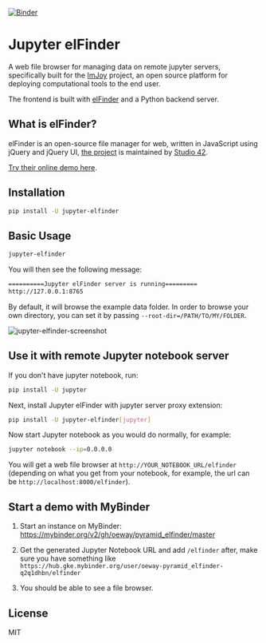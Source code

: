[![Binder](https://mybinder.org/badge_logo.svg)](https://mybinder.org/v2/gh/oeway/pyramid_elfinder/master)

# Jupyter elFinder

A web file browser for managing data on remote jupyter servers, specifically built for the [ImJoy](https://imjoy.io) project, an open source platform for deploying computational tools to the end user.

The frontend is built with [elFinder](https://github.com/Studio-42/elfinder) and a Python backend server.

## What is elFinder?

elFinder is an open-source file manager for web, written in JavaScript using jQuery and jQuery UI, [the project](https://github.com/Studio-42/elfinder) is maintained by [Studio 42](https://github.com/Studio-42). 

[Try their online demo here](https://studio-42.github.io/elFinder/).


## Installation

```sh
pip install -U jupyter-elfinder
```

## Basic Usage

```sh
jupyter-elfinder
```

You will then see the following message:

```sh
==========Jupyter elFinder server is running=========
http://127.0.0.1:8765
```

By default, it will browse the example data folder. In order to browse your own directory, you can set it by passing `--root-dir=/PATH/TO/MY/FOLDER`.


![jupyter-elfinder-screenshot](example-data/jupyter-elfinder-screenshot.png)

## Use it with remote Jupyter notebook server

If you don't have jupyter notebook, run:

```sh
pip install -U jupyter
```

Next, install Jupyter elFinder with jupyter server proxy extension:

```sh
pip install -U jupyter-elfinder[jupyter]
```

Now start Jupyter notebook as you would do normally, for example:

```sh
jupyter notebook --ip=0.0.0.0
```

You will get a web file browser at `http://YOUR_NOTEBOOK_URL/elfinder` (depending on what you get from your notebook, for example, the url can be `http://localhost:8000/elfinder`).

## Start a demo with MyBinder

1. Start an instance on MyBinder: https://mybinder.org/v2/gh/oeway/pyramid_elfinder/master

2. Get the generated Jupyter Notebook URL and add `/elfinder` after, make sure you have something like `https://hub.gke.mybinder.org/user/oeway-pyramid_elfinder-q2q1dhbn/elfinder`

3. You should be able to see a file browser.


## License

MIT

